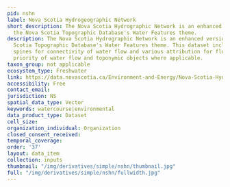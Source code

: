 ```yaml
---
pid: nshn
label: Nova Scotia Hydrogeographic Network
short_description: The Nova Scotia Hydrographic Network is an enhanced version of
  the Nova Scotia Topographic Database's Water Features theme.
description: The Nova Scotia Hydrographic Network is an enhanced version of the Nova
  Scotia Topographic Database's Water Features theme. This dataset includes network
  spines for connectivity of water flow and various attribution for flow direction,
  priority of water flow and toponymic objects where applicable.
taxon_group: not applicable
ecosystem_type: Freshwater
link: https://data.novascotia.ca/Environment-and-Energy/Nova-Scotia-Hydrographic-Network/dk27-q8k2
accessibility: Free
contact_email: 
jurisdiction: NS
spatial_data_type: Vector
keywords: watercourse|environmental
data_product_type: Dataset
cell_size: 
organization_individual: Organization
closed_consent_received: 
temporal_coverage: 
order: '37'
layout: data_item
collection: inputs
thumbnail: "/img/derivatives/simple/nshn/thumbnail.jpg"
full: "/img/derivatives/simple/nshn/fullwidth.jpg"
---
```

